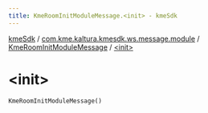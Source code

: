```yaml
---
title: KmeRoomInitModuleMessage.<init> - kmeSdk
---
```


[kmeSdk](../../index.html) / [com.kme.kaltura.kmesdk.ws.message.module](../index.html) / [KmeRoomInitModuleMessage](index.html) / [&lt;init&gt;](./-init-.html)

# &lt;init&gt;

`KmeRoomInitModuleMessage()`